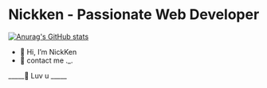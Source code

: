 # Nickken - Passionate Web Developer

[![Anurag's GitHub stats](https://github-readme-stats.vercel.app/api?username=nickken253&theme=tokyonight)](https://github.com/anuraghazra/github-readme-stats)

- 👋 Hi, I’m NickKen
- 👀 contact me ._.

_____💞️ Luv u _____


<!---
nickken253/nickken253 is a ✨ special ✨ repository because its `README.md` (this file) appears on your GitHub profile.
You can click the Preview link to take a look at your changes.
--->
